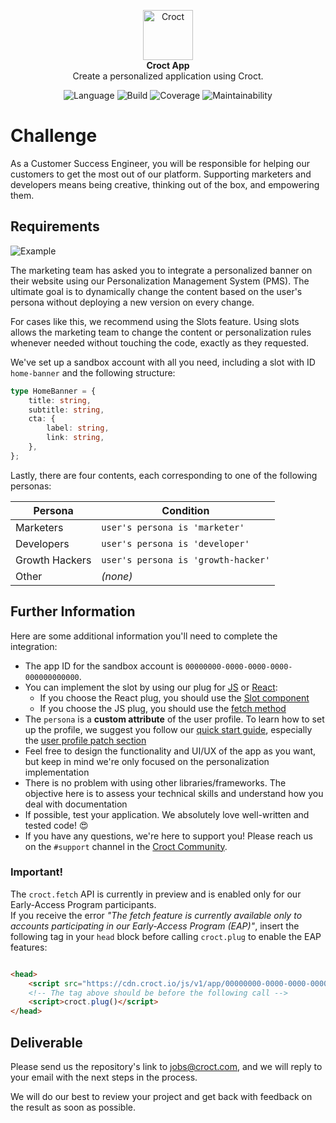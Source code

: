 <p align="center">
    <a href="https://croct.com">
      <img src="https://cdn.croct.io/brand/logo/repo-icon-green.svg" alt="Croct" height="80"/>
    </a>
    <br />
    <strong>Croct App</strong>
    <br />
    Create a personalized application using Croct.
</p>
<p align="center">
    <img alt="Language" src="https://img.shields.io/badge/language-TypeScript-blue" />
    <img alt="Build" src="https://img.shields.io/badge/build-passing-green" />
    <img alt="Coverage" src="https://img.shields.io/badge/coverage-100%25-green" />
    <img alt="Maintainability" src="https://img.shields.io/badge/maintainability-100-green" />
</p>

# Challenge

As a Customer Success Engineer, you will be responsible for helping our customers to get the most out of our platform.
Supporting marketers and developers means being creative, thinking out of the box, and empowering them.

## Requirements

![Example](https://user-images.githubusercontent.com/943036/116586841-44833900-a8f0-11eb-8d32-acec2eacee01.png)

The marketing team has asked you to integrate a personalized banner on their website using our Personalization
Management System (PMS). The ultimate goal is to dynamically change the content based on the user's persona without
deploying a new version on every change.

For cases like this, we recommend using the Slots feature. Using slots allows the marketing team to change the content
or personalization rules whenever needed without touching the code, exactly as they requested.

We've set up a sandbox account with all you need, including a slot with ID  `home-banner` and the following structure:

```ts
type HomeBanner = {
    title: string,
    subtitle: string,
    cta: {
        label: string,
        link: string,
    },
};
```

Lastly, there are four contents, each corresponding to one of the following personas:

| Persona        | Condition                           |
|----------------|-------------------------------------|
| Marketers      | `user's persona is 'marketer'`      |
| Developers     | `user's persona is 'developer'`     |
| Growth Hackers | `user's persona is 'growth-hacker'` |
| Other          | *(none)*                            |                             |

## Further Information

Here are some additional information you'll need to complete the integration:

- The app ID for the sandbox account is `00000000-0000-0000-0000-000000000000`.
- You can implement the slot by using our plug for [JS](https://github.com/croct-tech/plug-js/)
  or [React](https://github.com/croct-tech/plug-react):
    - If you choose the React plug, you should use
      the [Slot component](https://github.com/croct-tech/plug-react#using-slots)
    - If you choose the JS plug, you should use
      the [fetch method](https://github.com/croct-tech/plug-js/blob/master/docs/plug.md#fetch)
- The `persona` is a **custom attribute** of the user profile. To learn how to set up the profile, we suggest you follow
  our [quick start guide](https://github.com/croct-tech/plug-js/blob/master/docs/quick-start.md), especially
  the [user profile patch section](https://github.com/croct-tech/plug-js/blob/master/docs/user.md#edit)
- Feel free to design the functionality and UI/UX of the app as you want, but keep in mind we're only focused on the
  personalization implementation
- There is no problem with using other libraries/frameworks. The objective here is to assess your technical skills and
  understand how you deal with documentation
- If possible, test your application. We absolutely love well-written and tested code! 😍
- If you have any questions, we're here to support you! Please reach us on the `#support` channel in
  the [Croct Community](https://croct.link/community).

### Important!

The `croct.fetch` API is currently in preview and is enabled only for our Early-Access Program participants.  
If you receive the error _"The fetch feature is currently available only to accounts participating in our Early-Access
Program (EAP)"_, insert the following tag in your `head` block before calling `croct.plug` to enable the EAP features:

```html

<head>
    <script src="https://cdn.croct.io/js/v1/app/00000000-0000-0000-0000-000000000000/custom.js"></script>
    <!-- The tag above should be before the following call -->
    <script>croct.plug()</script>
</head>
```

## Deliverable

Please send us the repository's link to jobs@croct.com, and we will reply to your email with the next steps in the
process.

We will do our best to review your project and get back with feedback on the result as soon as possible.
